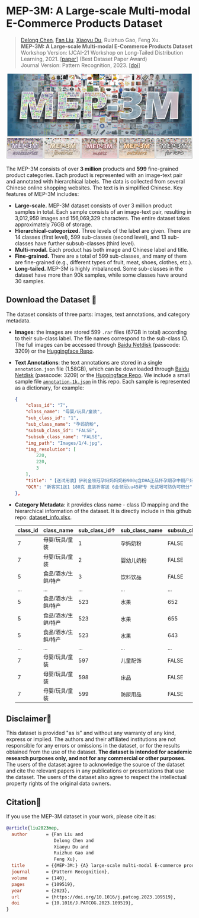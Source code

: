 # MEP-3M: A Large-scale Multi-modal E-Commerce Products Dataset

> [Delong Chen](https://chendelong.world/), [Fan Liu](https://multimodality.group/), [Xiaoyu Du](https://bio.duxy.cc/), Ruizhuo Gao, Feng Xu.
> <br>
> **MEP-3M: A Large-scale Multi-modal E-Commerce Products Dataset**
> <br>
> Workshop Version: IJCAI-21 Workshop on Long-Tailed Distribution Learning, 2021. [[paper](https://www.researchgate.net/publication/353946545_MEP-3M_A_Large-scale_Multi-modal_E-Commerce_Products_Dataset)] (Best Dataset Paper Award)
> <br>
> Journal Version: Pattern Recognition, 2023. [[doi](https://doi.org/10.1016/j.patcog.2023.109519)]

![graphical abstract](assets/mep-3m.jpg)

The MEP-3M consists of over **3 million** products and **599** fine-grained product categories. Each product is represented with an image-text pair and annotated with hierarchical labels. The data is collected from several Chinese online shopping websites. The text is in simplified Chinese. Key features of MEP-3M includes:

- **Large-scale.** MEP-3M dataset consists of over 3 million product samples in total. Each sample consists of an image-text pair, resulting in 3,012,959 images and 156,069,329 characters. The entire dataset takes approximately 76GB of storage.  
- **Hierarchical-categorized.** Three levels of the label are given. There are 14 classes (first level), 599 sub-classes (second level), and 13 sub-classes have further subsub-classes (third level).
- **Multi-modal.** Each product has both image and Chinese label and title. 
- **Fine-grained.** There are a total of 599 sub-classes, and many of them are fine-grained (e.g., different types of fruit, meat, shoes, clothes, etc.).
- **Long-tailed.** MEP-3M is highly imbalanced. Some sub-classes in the dataset have more than 90k samples, while some classes have around 30 samples. 

## Download the Dataset 📂

The dataset consists of three parts: images, text annotations, and category metadata.

- **Images**: the images are stored 599 `.rar` files (67GB in total) according to their sub-class label. The file names correspond to the sub-class ID. The full images can be accessed through [Baidu Netdisk](https://pan.baidu.com/s/1LrH9a67yi_-hFFVEGjTAlw?pwd=3209) (passcode: 3209) or the [Huggingface Repo](https://huggingface.co/datasets/chendelong/MEP-3M).

- **Text Annotations**: the text annotations are stored in a single `annotation.json` file (1.58GB), which can be downloaded through [Baidu Netdisk](https://pan.baidu.com/s/1NncYjzZ0JL_W4-kawTGd_g?pwd=3209 ) (passcode: 3209) or the [Huggingface Repo](https://huggingface.co/datasets/chendelong/MEP-3M). We include a small sample file [`annotation-1k.json`](./annotation-1k.json) in this repo. Each sample is represented as a dictionary, for example:

    ```json
    {
        "class_id": "7",
        "class_name": "母婴/玩具/童装",
        "sub_class_id": "1",
        "sub_class_name": "孕妈奶粉",
        "subsub_class_id": "FALSE",
        "subsub_class_name": "FALSE",
        "img_path": "Images/1/4.jpg",
        "img_resolution": [
            220,
            220,
            3
        ],
        "title": "【送试用装】伊利金领冠孕妇妈妈奶粉900g含DHA正品怀孕期孕中期产妇妈妈奶粉",
        "OCR": "新客买1送1 180克 盒装祈客送 6金领冠uu45鼾专 元试喝可防伪可积分"
    },
    ```

- **Category Metadata**: it provides class name - class ID mapping and the hierarchical information of the dataset. It is directly include in this github repo: [dataset_info.xlsx](./dataset_info.xlsx).

    | class_id | class_name          | sub_class_id↑ | sub_class_name | subsub_class_id | subsub_class_name |
    | -------- | ------------------- | ------------- | -------------- | --------------- | ----------------- |
    | 7        | 母婴/玩具/童装      | 1             | 孕妈奶粉       | FALSE           | FALSE             |
    | 7        | 母婴/玩具/童装      | 2             | 婴幼儿奶粉     | FALSE           | FALSE             |
    | 5        | 食品/酒水/生鲜/特产 | 3             | 饮料饮品       | FALSE           | FALSE             |
    | ...      | ...                 | ...           | ...            | ...             | ...               |
    | 5        | 食品/酒水/生鲜/特产 | 523           | 水果           | 652             | 菠萝/凤梨         |
    | 5        | 食品/酒水/生鲜/特产 | 523           | 水果           | 655             | 草莓              |
    | 5        | 食品/酒水/生鲜/特产 | 523           | 水果           | 643             | 车厘子/樱桃       |
    | ...      | ...                 | ...           | ...            | ...             | ...               |
    | 7        | 母婴/玩具/童装      | 597           | 儿童配饰       | FALSE           | FALSE             |
    | 7        | 母婴/玩具/童装      | 598           | 床品           | FALSE           | FALSE             |
    | 7        | 母婴/玩具/童装      | 599           | 防尿用品       | FALSE           | FALSE             |

## Disclaimer🚨

This dataset is provided "as is" and without any warranty of any kind, express or implied. The authors and their affiliated institutions are not responsible for any errors or omissions in the dataset, or for the results obtained from the use of the dataset. **The dataset is intended for academic research purposes only, and not for any commercial or other purposes.** The users of the dataset agree to acknowledge the source of the dataset and cite the relevant papers in any publications or presentations that use the dataset. The users of the dataset also agree to respect the intellectual property rights of the original data owners.


## Citation🎈

If you use the MEP-3M dataset in your work, please cite it as:

```bibtex
@article{liu2023mep,
  author       = {Fan Liu and
                  Delong Chen and
                  Xiaoyu Du and
                  Ruizhuo Gao and
                  Feng Xu},
  title        = {{MEP-3M:} {A} large-scale multi-modal E-commerce product dataset},
  journal      = {Pattern Recognition},
  volume       = {140},
  pages        = {109519},
  year         = {2023},
  url          = {https://doi.org/10.1016/j.patcog.2023.109519},
  doi          = {10.1016/J.PATCOG.2023.109519},
}
```
